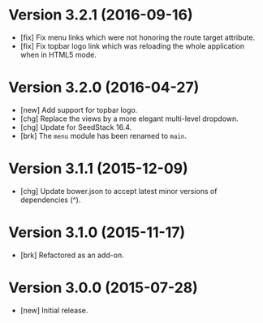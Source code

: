 # Version 3.2.1 (2016-09-16)

* [fix] Fix menu links which were not honoring the route target attribute. 
* [fix] Fix topbar logo link which was reloading the whole application when in HTML5 mode.

# Version 3.2.0 (2016-04-27)

* [new] Add support for topbar logo.
* [chg] Replace the views by a more elegant multi-level dropdown.
* [chg] Update for SeedStack 16.4.
* [brk] The `menu` module has been renamed to `main`.

# Version 3.1.1 (2015-12-09)

* [chg] Update bower.json to accept latest minor versions of dependencies (^).

# Version 3.1.0 (2015-11-17)

* [brk] Refactored as an add-on.

# Version 3.0.0 (2015-07-28)

* [new] Initial release.
